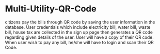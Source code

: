 # Multi-Utility-QR-Code
citizens pay the bills through QR code by saving the user information in the database. User credentials which include electricity bill, water bill, waste bill, house tax are collected in the sign up page  then generates a QR code regarding given details of the user. User will have a copy of their QR code. When user wish to pay any bill,  he/she will have to login and scan their QR Code.
